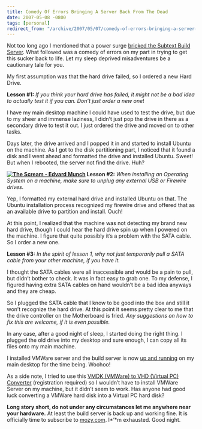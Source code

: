 ```yaml
---
title: Comedy Of Errors Bringing A Server Back From The Dead
date: 2007-05-08 -0800
tags: [personal]
redirect_from: "/archive/2007/05/07/comedy-of-errors-bringing-a-server-back-from-the-dead.aspx/"
---
```


Not too long ago I mentioned that a power surge [bricked the Subtext
Build
Server](https://haacked.com/archive/2007/04/24/the-death-of-the-subtext-build-server.aspx "The Death of the Subtext Build Server").
What followed was a comedy of errors on my part in trying to get this
sucker back to life. Let my sleep deprived misadventures be a cautionary
tale for you.

My first assumption was that the hard drive failed, so I ordered a new
Hard Drive.

**Lesson #1:** *If you think your hard drive has failed, it might not
be a bad idea to actually test it if you can. Don’t just order a new
one*!

I have my main desktop machine I could have used to test the drive, but
due to my sheer and immense laziness, I didn’t just pop the drive in
there as a secondary drive to test it out. I just ordered the drive and
moved on to other tasks.

Days later, the drive arrived and I popped it in and started to install
Ubuntu on the machine. As I got to the disk partitioning part, I noticed
that it found a disk and I went ahead and formatted the drive and
installed Ubuntu. Sweet! But when I rebooted, the server not find the
drive. Huh?

**[![The Scream - Edvard
Munch](https://haacked.com/images/haacked_com/WindowsLiveWriter/ComedyOfErrorsBringingAServerBackFromThe_781/300pxThe_Scream_thumb.jpg)](https://haacked.com/images/haacked_com/WindowsLiveWriter/ComedyOfErrorsBringingAServerBackFromThe_781/300pxThe_Scream2.jpg "The Scream - Edvard Munch")
Lesson #2:** *When installing an Operating System on a machine, make
sure to unplug any external USB or Firewire drives.*

Yep, I formatted my external hard drive and installed Ubuntu on that.
The Ubuntu installation process recognized my firewire drive and offered
that as an available drive to partition and install. Ouch!

At this point, I realized that the machine was not detecting my brand
new hard drive, though I could hear the hard drive spin up when I
powered on the machine. I figure that quite possibly it’s a problem with
the SATA cable. So I order a new one.

**Lesson #3:** *In the spirit of lesson 1, why not just temporarily
pull a SATA cable from your other machine, if you have it.*

I thought the SATA cables were all inaccessible and would be a pain to
pull, but didn’t bother to check. It was in fact easy to grab one. To my
defense, I figured having extra SATA cables on hand wouldn’t be a bad
idea anyways and they are cheap.

So I plugged the SATA cable that I know to be good into the box and
still it won’t recognize the hard drive. At this point it seems pretty
clear to me that the drive controller on the Motherboard is fried. *Any
suggestions on how to fix this are welcome, if it is even possible.*

In any case, after a good night of sleep, I started doing the right
thing. I plugged the old drive into my desktop and sure enough, I can
copy all its files onto my main machine.

I installed VMWare server and the build server is now [up and
running](http://build.subtextproject.com/ccnet/ "Subtext Build Server")
on my main desktop for the time being. Woohoo!

As a side note, I tried to use this [VMDK (VMWare) to VHD (Virtual PC)
Converter](http://vmtoolkit.com/files/folders/converters/entry8.aspx "VMDK to VHD Converter")
(registration required) so I wouldn’t have to install VMWare Server on
my machine, but it didn’t seem to work. Has anyone had good luck
converting a VMWare hard disk into a Virtual PC hard disk?

**Long story short, do not under any circumstances let me anywhere near
your hardware.** At least the build server is back up and working fine.
It is officially time to subscribe to
[mozy.com](http://mozy.com/ "Mozy Online Backup"). I*’*m exhausted. Good
night.

